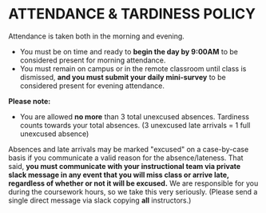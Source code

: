 # ATTENDANCE & TARDINESS POLICY

Attendance is taken both in the morning and evening.

- You must be on time and ready to **begin the day by 9:00AM** to be considered present for morning attendance.
- You must remain on campus or in the remote classroom until class is dismissed, **and you must submit your daily mini-survey** to be considered present for evening attendance.

**Please note:**

- You are allowed **no more** than 3 total unexcused absences. Tardiness counts towards your total absences. (3 unexcused late arrivals = 1 full unexcused absence)

Absences and late arrivals may be marked "excused" on a case-by-case basis if you communicate a valid reason for the absence/lateness. That said, **you must communicate with your instructional team via private slack message in any event that you will miss class or arrive late, regardless of whether or not it will be excused.** We are responsible for you during the coursework hours, so we take this very seriously. (Please send a single direct message via slack copying **all** instructors.)
